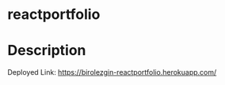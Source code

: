# reactportfolio

# Description








Deployed Link: https://birolezgin-reactportfolio.herokuapp.com/
